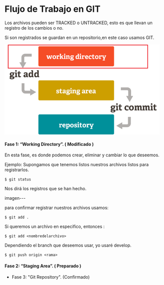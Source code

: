 # Flujo de Trabajo en GIT

 Los archivos pueden ser TRACKED o UNTRACKED, esto es
 que llevan un registro de los cambios o no.

 Si son registrados se guardan en un repositorio,en este caso usamos GIT.

![](1.png)
#### Fase 1: “Working Directory”. ( Modificado )

  En esta fase, es donde podemos crear, eliminar y cambiar lo que deseemos.

  Ejemplo:
  Supongamos que tenemos listos nuestros archivos
  listos para registrarlos.

 ~~~
 $ git status
 ~~~
  Nos dirá los registros que se han hecho.

  imagen---

  para confirmar registrar nuestros archivos usamos:
  ~~~
  $ git add .
  ~~~

  Si queremos un archivo en especifico, entonces :
  ~~~
  $ git add <nombredelarchivo>
  ~~~  

  Dependiendo el branch que deseemos usar, yo usaré develop.

  ~~~
  $ git push origin <rama>
  ~~~  





#### Fase 2: “Staging Area”. ( Preparado )

- Fase 3: "Git Repository". (Confirmado)
